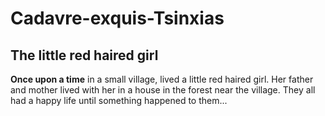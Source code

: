 # Cadavre-exquis-Tsinxias

## The little red haired girl

**Once upon a time** in a small village, lived a little red haired girl. 
Her father and mother lived with her in a house in the forest near the 
village. They all had a happy life until something happened to them...
